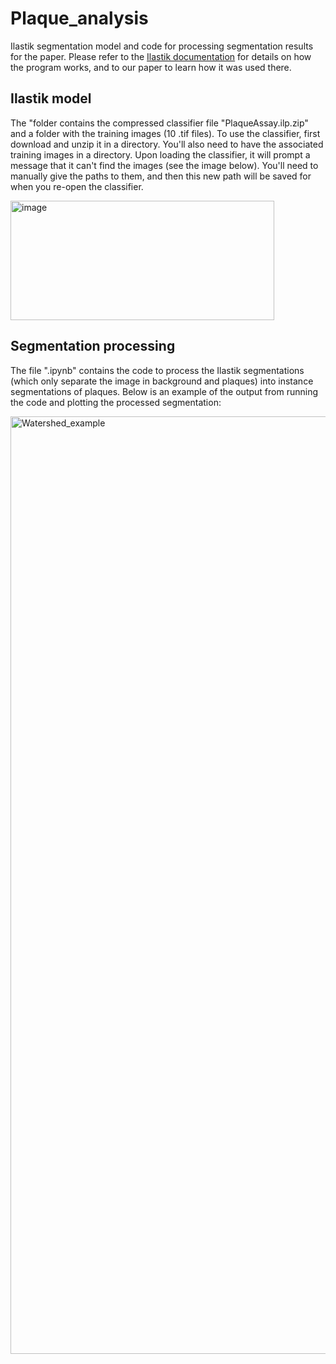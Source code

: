 # Plaque_analysis
Ilastik segmentation model and code for processing segmentation results for the paper. Please refer to the [Ilastik documentation](https://www.ilastik.org/) for details on how the program works, and to our paper to learn how it was used there.

## Ilastik model
The "folder contains the compressed classifier file "PlaqueAssay.ilp.zip" and a folder with the training images (10 .tif files). To use the classifier, first download and unzip it in a directory. You'll also need to have the associated training images in a directory. Upon loading the classifier, it will prompt a message that it can't find the images (see the image below). You'll need to manually give the paths to them, and then this new path will be saved for when you re-open the classifier.

<img width="422" height="191" alt="image" src="https://github.com/user-attachments/assets/304c421a-0cb0-47dc-a628-7c75b2779e30" />

## Segmentation processing

The file ".ipynb" contains the code to process the Ilastik segmentations (which only separate the image in background and plaques) into instance segmentations of plaques. Below is an example of the output from running the code and plotting the processed segmentation:

<img width="2700" height="1500" alt="Watershed_example" src="https://github.com/user-attachments/assets/4bd126bb-6875-47a1-8812-b70c008ff88b" />
